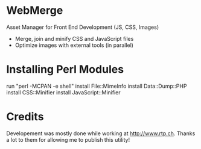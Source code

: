 WebMerge
========

Asset Manager for Front End Development (JS, CSS, Images)

- Merge, join and minify CSS and JavaScript files
- Optimize images with external tools (in parallel)

Installing Perl Modules
=======================
run "perl -MCPAN -e shell"
install File::MimeInfo
install Data::Dump::PHP
install CSS::Minifier
install JavaScript::Minifier

Credits
=======

Developement was mostly done while working at http://www.rtp.ch.
Thanks a lot to them for allowing me to publish this utility!
